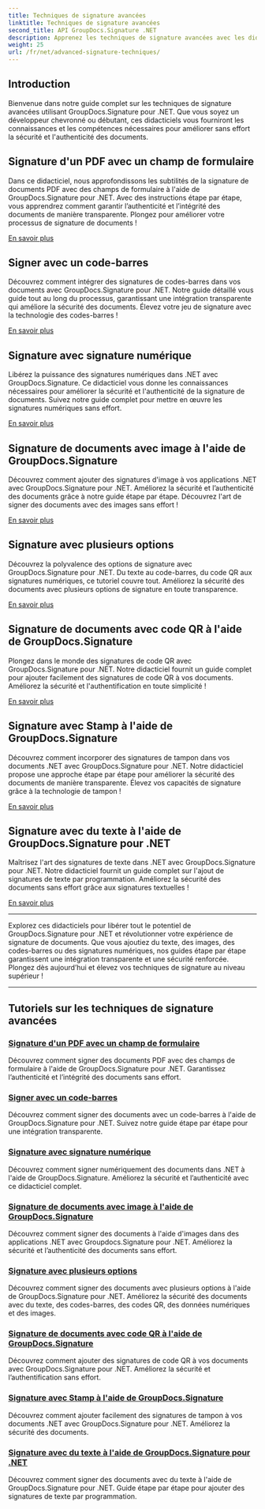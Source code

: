 ```yaml
---
title: Techniques de signature avancées
linktitle: Techniques de signature avancées
second_title: API GroupDocs.Signature .NET
description: Apprenez les techniques de signature avancées avec les didacticiels GroupDocs.Signature pour .NET. Signez des PDF, des images et des documents en toute transparence grâce aux codes-barres, au numérique et bien plus encore.
weight: 25
url: /fr/net/advanced-signature-techniques/
---
```

## Introduction

Bienvenue dans notre guide complet sur les techniques de signature avancées utilisant GroupDocs.Signature pour .NET. Que vous soyez un développeur chevronné ou débutant, ces didacticiels vous fourniront les connaissances et les compétences nécessaires pour améliorer sans effort la sécurité et l'authenticité des documents.

## Signature d'un PDF avec un champ de formulaire

Dans ce didacticiel, nous approfondissons les subtilités de la signature de documents PDF avec des champs de formulaire à l'aide de GroupDocs.Signature pour .NET. Avec des instructions étape par étape, vous apprendrez comment garantir l’authenticité et l’intégrité des documents de manière transparente. Plongez pour améliorer votre processus de signature de documents !

[En savoir plus](./sign-pdf-form-field/)

## Signer avec un code-barres

Découvrez comment intégrer des signatures de codes-barres dans vos documents avec GroupDocs.Signature pour .NET. Notre guide détaillé vous guide tout au long du processus, garantissant une intégration transparente qui améliore la sécurité des documents. Élevez votre jeu de signature avec la technologie des codes-barres !

[En savoir plus](./sign-with-barcode/)

## Signature avec signature numérique

Libérez la puissance des signatures numériques dans .NET avec GroupDocs.Signature. Ce didacticiel vous donne les connaissances nécessaires pour améliorer la sécurité et l'authenticité de la signature de documents. Suivez notre guide complet pour mettre en œuvre les signatures numériques sans effort.

[En savoir plus](./sign-with-digital/)

## Signature de documents avec image à l'aide de GroupDocs.Signature

Découvrez comment ajouter des signatures d'image à vos applications .NET avec GroupDocs.Signature pour .NET. Améliorez la sécurité et l’authenticité des documents grâce à notre guide étape par étape. Découvrez l'art de signer des documents avec des images sans effort !

[En savoir plus](./sign-with-image/)

## Signature avec plusieurs options

Découvrez la polyvalence des options de signature avec GroupDocs.Signature pour .NET. Du texte au code-barres, du code QR aux signatures numériques, ce tutoriel couvre tout. Améliorez la sécurité des documents avec plusieurs options de signature en toute transparence.

[En savoir plus](./sign-with-multiple-options/)

## Signature de documents avec code QR à l'aide de GroupDocs.Signature

Plongez dans le monde des signatures de code QR avec GroupDocs.Signature pour .NET. Notre didacticiel fournit un guide complet pour ajouter facilement des signatures de code QR à vos documents. Améliorez la sécurité et l'authentification en toute simplicité !

[En savoir plus](./sign-with-qr-code/)

## Signature avec Stamp à l'aide de GroupDocs.Signature

Découvrez comment incorporer des signatures de tampon dans vos documents .NET avec GroupDocs.Signature pour .NET. Notre didacticiel propose une approche étape par étape pour améliorer la sécurité des documents de manière transparente. Élevez vos capacités de signature grâce à la technologie de tampon !

[En savoir plus](./sign-with-stamp/)

## Signature avec du texte à l'aide de GroupDocs.Signature pour .NET

Maîtrisez l'art des signatures de texte dans .NET avec GroupDocs.Signature pour .NET. Notre didacticiel fournit un guide complet sur l'ajout de signatures de texte par programmation. Améliorez la sécurité des documents sans effort grâce aux signatures textuelles !

[En savoir plus](./sign-with-text/)

---

Explorez ces didacticiels pour libérer tout le potentiel de GroupDocs.Signature pour .NET et révolutionner votre expérience de signature de documents. Que vous ajoutiez du texte, des images, des codes-barres ou des signatures numériques, nos guides étape par étape garantissent une intégration transparente et une sécurité renforcée. Plongez dès aujourd’hui et élevez vos techniques de signature au niveau supérieur !

---

## Tutoriels sur les techniques de signature avancées
### [Signature d'un PDF avec un champ de formulaire](./sign-pdf-form-field/)
Découvrez comment signer des documents PDF avec des champs de formulaire à l'aide de GroupDocs.Signature pour .NET. Garantissez l’authenticité et l’intégrité des documents sans effort.
### [Signer avec un code-barres](./sign-with-barcode/)
Découvrez comment signer des documents avec un code-barres à l'aide de GroupDocs.Signature pour .NET. Suivez notre guide étape par étape pour une intégration transparente.
### [Signature avec signature numérique](./sign-with-digital/)
Découvrez comment signer numériquement des documents dans .NET à l'aide de GroupDocs.Signature. Améliorez la sécurité et l’authenticité avec ce didacticiel complet.
### [Signature de documents avec image à l'aide de GroupDocs.Signature](./sign-with-image/)
Découvrez comment signer des documents à l'aide d'images dans des applications .NET avec Groupdocs.Signature pour .NET. Améliorez la sécurité et l’authenticité des documents sans effort.
### [Signature avec plusieurs options](./sign-with-multiple-options/)
Découvrez comment signer des documents avec plusieurs options à l'aide de GroupDocs.Signature pour .NET. Améliorez la sécurité des documents avec du texte, des codes-barres, des codes QR, des données numériques et des images.
### [Signature de documents avec code QR à l'aide de GroupDocs.Signature](./sign-with-qr-code/)
Découvrez comment ajouter des signatures de code QR à vos documents avec GroupDocs.Signature pour .NET. Améliorez la sécurité et l’authentification sans effort.
### [Signature avec Stamp à l'aide de GroupDocs.Signature](./sign-with-stamp/)
Découvrez comment ajouter facilement des signatures de tampon à vos documents .NET avec GroupDocs.Signature pour .NET. Améliorez la sécurité des documents.
### [Signature avec du texte à l'aide de GroupDocs.Signature pour .NET](./sign-with-text/)
Découvrez comment signer des documents avec du texte à l'aide de GroupDocs.Signature pour .NET. Guide étape par étape pour ajouter des signatures de texte par programmation.